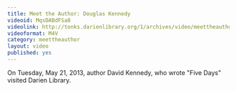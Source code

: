 ```yaml
---
title: Meet the Author: Douglas Kennedy
videoid: MqsDABdFSa8
videolink: http://tonks.darienlibrary.org/1/archives/video/meettheauthor/20130521_douglas_kennedy.m4v
videoformat: M4V
category: meettheauthor
layout: video
published: yes
---
```


On Tuesday, May 21, 2013, author David Kennedy, who wrote "Five Days" visited Darien Library.